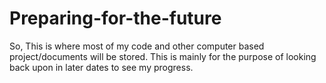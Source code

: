 # Preparing-for-the-future

So, This is where most of my code and other computer based project/documents will be stored. This is mainly for the purpose of looking back upon in later dates to see my progress.
